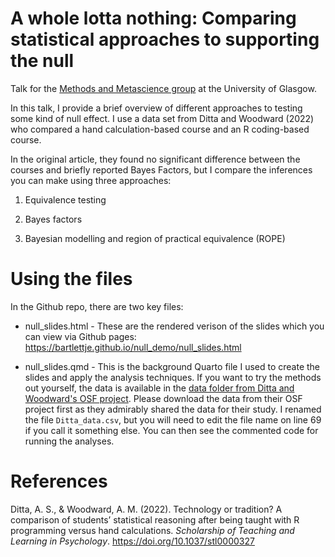 # A whole lotta nothing: Comparing statistical approaches to supporting the null

Talk for the [Methods and Metascience group](https://psyteachr.github.io/mms/) at the University of Glasgow. 

In this talk, I provide a brief overview of different approaches to testing some kind of null effect. I use a data set from Ditta and Woodward (2022) who compared a hand calculation-based course and an R coding-based course.

In the original article, they found no significant difference between the courses and briefly reported Bayes Factors, but I compare the inferences you can make using three approaches: 

1. Equivalence testing 

2. Bayes factors 

3. Bayesian modelling and region of practical equivalence (ROPE)

# Using the files

In the Github repo, there are two key files: 

- null_slides.html - These are the rendered verison of the slides which you can view via Github pages: https://bartlettje.github.io/null_demo/null_slides.html

- null_slides.qmd - This is the background Quarto file I used to create the slides and apply the analysis techniques. If you want to try the methods out yourself, the data is available in the [data folder from Ditta and Woodward's OSF project](https://osf.io/rnkfa). Please download the data from their OSF project first as they admirably shared the data for their study. I renamed the file `Ditta_data.csv`, but you will need to edit the file name on line 69 if you call it something else. You can then see the commented code for running the analyses. 

# References

Ditta, A. S., & Woodward, A. M. (2022). Technology or tradition? A comparison of students’ statistical reasoning after being taught with R programming versus hand calculations. *Scholarship of Teaching and Learning in Psychology*. https://doi.org/10.1037/stl0000327

